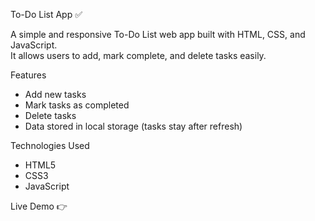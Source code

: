 To-Do List App ✅

A simple and responsive To-Do List web app built with HTML, CSS, and JavaScript.  
It allows users to add, mark complete, and delete tasks easily.

Features
- Add new tasks
- Mark tasks as completed
- Delete tasks
- Data stored in local storage (tasks stay after refresh)

Technologies Used
- HTML5
- CSS3
- JavaScript

Live Demo
👉
